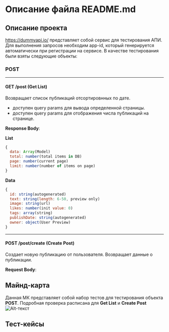 # Описание файла README.md


## Описание проекта
https://dummyapi.io/ представляет собой сервис для тестирования АПИ. Для выполнения запросов необходим app-id, который генерируется автоматически при регистрации на сервисе. 
В качестве тестирования были взяты следующие объекты:
### POST
____
#### GET /post (Get List)
Возвращает список публикаций отсортировнных по дате. 
- доступен query params для вывода определенной страницы.
- доступен query params для отображения числа публикаций на странице.

**Response Body**:

**List**
```javascript
{
  data: Array(Model)
  total: number(total items in DB)
  page: number(current page)
  limit: number(number of items on page)
}
```
**Data**
```javascript
{
  id: string(autogenerated)
  text: string(length: 6-50, preview only)
  image: string(url)
  likes: number(init value: 0)
  tags: array(string)
  publishDate: string(autogenerated)
  owner: object(User Preview)
}
```
____
#### POST /post/create (Create Post)
Создает новую публикацию от пользователя. Возвращает данные о публикации.

**Request Body**:



## Майнд-карта
Данная МК представляет собой набор тестов для тестирования объекта **POST**. Подробная проверка расписана для **Get List** и **Create Post**
![Alt-текст](https://i.imgur.com/k4wusSC.png "МК")

## Тест-кейсы
